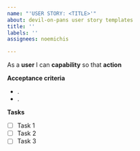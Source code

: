```yaml
---
name: "'USER STORY: <TITLE>'"
about: devil-on-pans user story templates
title: ''
labels: ''
assignees: noemichis

---
```


As a **user** I can **capability** so that **action**

**Acceptance criteria**
- .
- .

**Tasks**
- [ ] Task 1
- [ ] Task 2
- [ ] Task 3
